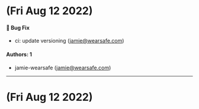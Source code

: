 # (Fri Aug 12 2022)

#### 🐛 Bug Fix

- ci: update versioning (jamie@wearsafe.com)

#### Authors: 1

- jamie-wearsafe (jamie@wearsafe.com)

---

# (Fri Aug 12 2022)


